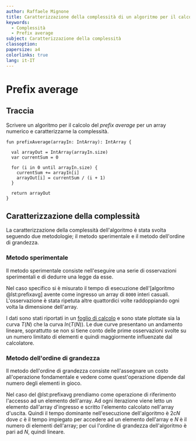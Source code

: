 ```yaml
---
author: Raffaele Mignone
title: Caratterizzazione della complessità di un algoritmo per il calcolo della prefix average
keywords:
  - Complessità
  - Prefix average
subject: Caratterizzazione della complessità
classoption:
papersize: a4
colorlinks: true
lang: it-IT
---
```


# Prefix average

## Traccia

Scrivere un algoritmo per il calcolo del *prefix average* per un array numerico e caratterizzarne la complessità.

```{#lst:prefixavg .kotlin caption="Algoritmo per il calcolo della prefix average"}
fun prefixAverage(arrayIn: IntArray): IntArray {

  val arrayOut = IntArray(arrayIn.size)
  var currentSum = 0

  for (i in 0 until arrayIn.size) {
    currentSum += arrayIn[i]
    arrayOut[i] = currentSum / (i + 1)
  }

  return arrayOut
}
```

## Caratterizzazione della complessità

La caratterizzazione della complessità dell'algoritmo è stata svolta seguendo due metodologie; il metodo sperimentale e il metodo dell'ordine di grandezza.

### Metodo sperimentale

Il metodo sperimentale consiste nell'eseguire una serie di osservazioni sperimentali e di dedurre una legge da esse.

Nel caso specifico si è misurato il tempo di esecuzione dell'[algoritmo @lst:prefixavg] avente come ingresso un array di `8000` interi casuali.
L'osservazione è stata ripetuta altre quattordici volte raddoppiando ogni volta la dimensione dell'array. 

I dati sono stati riportati in un [foglio di calcolo][spreadsheet] e sono state plottate sia la curva $T(N)$ che la curva $ln(T(N))$.
Le due curve presentano un andamento lineare, soprattutto se non si tiene conto delle prime osservazioni svolte su un numero limitato di elementi e quindi maggiormente influenzate dal calcolatore.

### Metodo dell'ordine di grandezza

Il metodo dell'ordine di grandezza consiste nell'assegnare un costo all'operazione fondamentale e vedere come quest'operazione dipende dal numero degli elementi in gioco.

Nel caso del @lst:prefixavg prendiamo come operazione di riferimento l'accesso ad un elemento dell'array.
Ad ogni iterazione viene letto un elemento dall'array d'ingresso e scritto l'elemento calcolato nell'array d'uscita.
Quindi il tempo dominante nell'esecuzione dell'algoritmo è $2cN$ dove $c$ è il tempo impiegato per accedere ad un elemento dell'array e $N$ è il numero di elementi dell'array; per cui l'ordine di grandezza dell'algoritmo è pari ad $N$, quindi lineare.

[spreadsheet]: https://docs.google.com/spreadsheets/d/1EySx1UOZ8zoDl1uqVyLpQxZRGkD0-75qb9HeyEri1d4/edit?usp=sharing 
